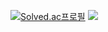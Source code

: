 [![Solved.ac프로필](http://mazassumnida.wtf/api/mini/generate_badge?boj=yhm75)](https://solved.ac/yhm75)
 <img src="http://mazandi.herokuapp.com/api?handle={yhm75}&theme=warm"/>
